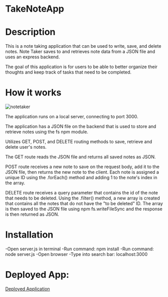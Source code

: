 # TakeNoteApp

# Description
This is a note taking application that can be used to write, save, and delete notes. Note Taker saves to and retrieves note data from a JSON file and uses an express backend. 

The goal of this application is for users to be able to better organize their thoughts and keep track of tasks that need to be completed.

# How it works
![notetaker](https://user-images.githubusercontent.com/53705501/72210580-7a967280-348b-11ea-834a-1d8e5bdb58c9.gif)

The application runs on a local server, connecting to port 3000. 

The application has a JSON file on the backend that is used to store and retrieve notes using the fs npm module. 

Utilizes GET, POST, and DELETE routing methods to save, retrieve and delete user's notes.

The GET route reads the JSON file and returns all saved notes as JSON. 

POST route receives a new note to save on the request body, add it to the JSON file, then returns the new note to the client. 
Each note is assigned a unique ID using the .forEach() method and adding 1 to the note's index in the array.

DELETE route receives a query parameter that contains the id of the note that needs to be deleted. Using the .filter() method, a new array is created that contains all the notes that do not have the "to be deleted" ID. The array is then saved to the JSON file using npm fs.writeFileSync and the response is then returned as JSON. 

# Installation
-Open server.js in terminal
-Run command: npm install
-Run command: node server.js
-Open browser 
-Type into search bar: localhost:3000

# Deployed App: 
[Deployed Application](https://radiant-brushlands-10522.herokuapp.com/)
